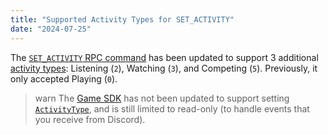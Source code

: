 ```yaml
---
title: "Supported Activity Types for SET_ACTIVITY"
date: "2024-07-25"
---
```


The [`SET_ACTIVITY` RPC command](#DOCS_TOPICS_RPC/setactivity) has been updated to support 3 additional [activity types](#DOCS_TOPICS_GATEWAY_EVENTS/activity-object-activity-types): Listening (`2`), Watching (`3`), and Competing (`5`). Previously, it only accepted Playing (`0`).

> warn
> The [Game SDK](#DOCS_DEVELOPER_TOOLS_GAME_SDK/activities) has not been updated to support setting [`ActivityType`](#DOCS_DEVELOPER_TOOLS_GAME_SDK/activitytype-enum), and is still limited to read-only (to handle events that you receive from Discord).

